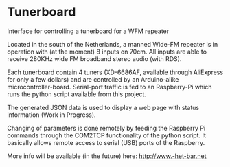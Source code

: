 # Tunerboard
Interface for controlling a tunerboard for a WFM repeater

Located in the south of the Netherlands, a manned Wide-FM repeater is in operation with (at the moment) 8 inputs on 70cm.
All inputs are able to receive 280KHz wide FM broadband stereo audio (with RDS).

Each tunerboard contain 4 tuners (XD-6686AF, available through AliExpress for only a few dollars) and are controlled
by an Arduino-alike microcontroller-board. Serial-port traffic is fed to an Raspberry-Pi which runs the python script
available from this project.

The generated JSON data is used to display a web page with status information (Work in Progress).

Changing of parameters is done remotely by feeding the Raspberry Pi commands through the COM2TCP functionality of the
python script. It basically allows remote access to serial (USB) ports of the Raspberry.

More info will be available (in the future) here: http://www.-het-bar.net
